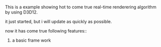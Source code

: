 This is a example showing hot to come true real-time renderering algorithm by using D3D12.

it just started, but i will update as quickly as possible.

now it has come true following features::

1. a basic frame work